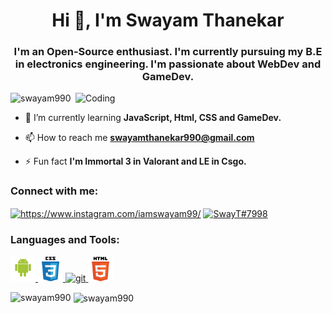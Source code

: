 <h1 align="center">Hi 👋, I'm Swayam Thanekar</h1>
<h3 align="center">I'm an Open-Source enthusiast. I'm currently pursuing my B.E in electronics engineering. I'm passionate about WebDev and GameDev.</h3>
<img align="right" alt="Coding" width="400" src="https://c.tenor.com/pw9ZsUdsEYgAAAAj/capoo-blue-cat.gif">

<p align="left"> <img src="https://komarev.com/ghpvc/?username=swayam990&label=Profile%20views&color=0e75b6&style=flat" alt="swayam990" /> </p>

- 🌱 I’m currently learning **JavaScript, Html, CSS and GameDev.**

- 📫 How to reach me **swayamthanekar990@gmail.com**

- ⚡ Fun fact **I'm Immortal 3 in Valorant and LE in Csgo.**

<h3 align="left">Connect with me:</h3>
<p align="left">
<a href="https://instagram.com/https://www.instagram.com/iamswayam99/" target="blank"><img align="center" src="https://raw.githubusercontent.com/rahuldkjain/github-profile-readme-generator/master/src/images/icons/Social/instagram.svg" alt="https://www.instagram.com/iamswayam99/" height="30" width="40" /></a>
<a href="https://discord.gg/SwayT#7998" target="blank"><img align="center" src="https://raw.githubusercontent.com/rahuldkjain/github-profile-readme-generator/master/src/images/icons/Social/discord.svg" alt="SwayT#7998" height="30" width="40" /></a>
</p>

<h3 align="left">Languages and Tools:</h3>
<p align="left"> <a href="https://developer.android.com" target="_blank" rel="noreferrer"> <img src="https://raw.githubusercontent.com/devicons/devicon/master/icons/android/android-original-wordmark.svg" alt="android" width="40" height="40"/> </a> <a href="https://www.w3schools.com/css/" target="_blank" rel="noreferrer"> <img src="https://raw.githubusercontent.com/devicons/devicon/master/icons/css3/css3-original-wordmark.svg" alt="css3" width="40" height="40"/> </a> <a href="https://git-scm.com/" target="_blank" rel="noreferrer"> <img src="https://www.vectorlogo.zone/logos/git-scm/git-scm-icon.svg" alt="git" width="40" height="40"/> </a> <a href="https://www.w3.org/html/" target="_blank" rel="noreferrer"> <img src="https://raw.githubusercontent.com/devicons/devicon/master/icons/html5/html5-original-wordmark.svg" alt="html5" width="40" height="40"/> </a> </p>

<p><img align="left" src="https://github-readme-stats.vercel.app/api/top-langs?username=swayam990&show_icons=true&locale=en&layout=compact" alt="swayam990" /></p>

<p>&nbsp;<img align="center" src="https://github-readme-stats.vercel.app/api?username=swayam990&show_icons=true&locale=en" alt="swayam990" /></p>
